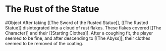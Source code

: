 # The Rust of the Statue
#Object 
After taking [[The Sword of the Rusted Statue]], [[The Rusted Statue]] disintegrated into a cloud of rust flakes. These flakes covered [[The Character]] and their [[Starting Clothes]]. After a coughing fit, the player seemed to be fine, and after descending to [[The Abyss]], their clothes seemed to be removed of the coating.